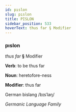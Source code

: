 ```yaml
---
id: pıslon
slug: pıslon
title: PISLON
sidebar_position: 533
hoverText: thus far § Modifier
---
```


### pıslon

*thus far* **§** Modifier

**Verb**: to be thus far

**Noun**: heretofore-ness

**Modifier**: thus far

German bislang /bɪsˈlaŋ/

*Germanic Language Family*